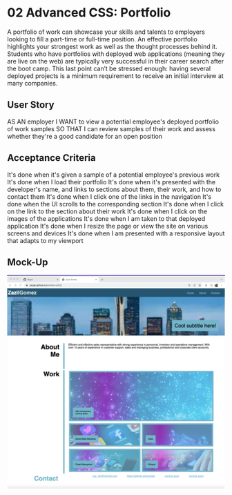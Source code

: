 # 02 Advanced CSS: Portfolio

A portfolio of work can showcase your skills and talents to employers looking to fill a part-time or full-time position.
An effective portfolio highlights your strongest work as well as the thought processes behind it. Students who have portfolios with deployed web applications (meaning they are live on the web) are typically very successful in their career search after the boot camp. This last point can’t be stressed enough: having several deployed projects is a minimum requirement to receive an initial interview at many companies.

## User Story
AS AN employer
I WANT to view a potential employee's deployed portfolio of work samples
SO THAT I can review samples of their work and assess whether they're a good candidate for an open position

## Acceptance Criteria
It's done when it's given a sample of a potential employee's previous work
It's done when I load their portfolio
It's done when it's presented with the developer's name, and links to sections about them, their work, and how to contact them
It's done when I click one of the links in the navigation
It's done when the UI scrolls to the corresponding section
It's done when I click on the link to the section about their work
It's done when I click on the images of the applications
It's done when I am taken to that deployed application
It's done when I resize the page or view the site on various screens and devices
It's done when I am presented with a responsive layout that adapts to my viewport

## Mock-Up
![nnn](assets/images/mockup.png)